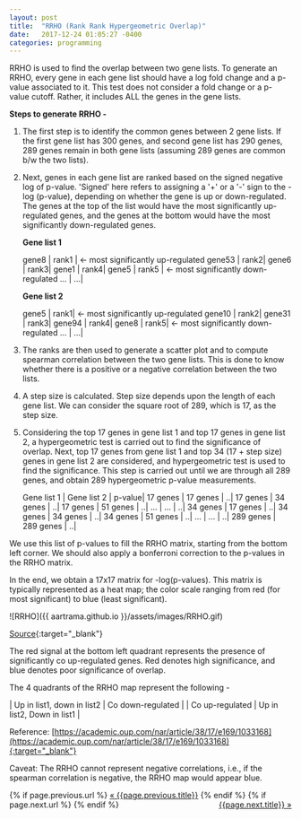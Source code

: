 ```yaml
---
layout: post
title:  "RRHO (Rank Rank Hypergeometric Overlap)"
date:   2017-12-24 01:05:27 -0400
categories: programming
---
```

RRHO is used to find the overlap between two gene lists. To generate an RRHO, every gene in each gene list should have a log fold change and a p-value associated to it. This test does not consider a fold change or a p-value cutoff. Rather, it includes ALL the genes in the gene lists.

**Steps to generate RRHO -**

1. The first step is to identify the common genes between 2 gene lists. If the first gene list has 300 genes, and second gene list has 290 genes, 289 genes remain in both gene lists (assuming 289 genes are common b/w the two lists).

2. Next, genes in each gene list are ranked based on the signed negative log of p-value. 'Signed' here refers to assigning a '+' or a '-' sign to the - log (p-value), depending on whether the gene is up or down-regulated. The genes at the top of the list would have the most significantly up-regulated genes, and the genes at the bottom would have the most significantly down-regulated genes.

	**Gene list 1**

	gene8  |    rank1  |   <- most significantly up-regulated
	gene53  |  rank2|
	gene6   |   rank3|
	gene1   |   rank4|
	gene5   |   rank5   | <- most significantly down-regulated
	    ...    |        ...|

	**Gene list 2**

	gene5  |    rank1|	<- most significantly up-regulated
	gene10  |  rank2|
	gene31 |   rank3|
	gene94  |  rank4|
	gene8   |   rank5|	<- most significantly down-regulated
	    ...   |          ...|


3. The ranks are then used to generate a scatter plot and to compute spearman correlation between the two gene lists. This is done to know whether there is a positive or a negative correlation between the two lists.

4. A step size is calculated. Step size depends upon the length of each gene list. We can consider the square root of 289, which is 17, as the step size.

5. Considering the top 17 genes in gene list 1 and top 17 genes in gene list 2, a hypergeometric test is carried out to find the significance of overlap. Next, top 17 genes from gene list 1 and top 34 (17 + step size) genes in gene list 2 are considered, and hypergeometric test is used to find the significance. This step is carried out until we are through all 289 genes, and obtain 289 hypergeometric p-value measurements.

	Gene list 1  |  Gene list 2   |   p-value|
	17 genes     |   17 genes      |    ..|
	17 genes    |    34 genes     |     ..|
	17 genes     |   51 genes       |   ..|
	    ...     |              ...   |              ..|
	34 genes   |     17 genes       |   ..|
	34 genes    |    34 genes    |      ..|
	34 genes    |    51 genes     |     ..|
	    ...      |             ...         |        ..|
	289 genes  |    289 genes     |   ..|

We use this list of p-values to fill the RRHO matrix, starting from the bottom left corner. We should also apply a bonferroni correction to the p-values in the RRHO matrix. 

In the end, we obtain a 17x17 matrix for -log(p-values). This matrix is typically represented as a heat map; the color scale ranging from red (for most significant) to blue (least significant). 

 ![RRHO]({{ aartrama.github.io }}/assets/images/RRHO.gif)

[Source](https://openi.nlm.nih.gov/detailedresult.php?img=PMC4396151_12964_2015_96_Fig6_HTML&req=4){:target="_blank"}

The red signal at the bottom left quadrant represents the presence of significantly co up-regulated genes. Red denotes high significance, and blue denotes poor significance of overlap.


The 4 quadrants of the RRHO map represent the following -

| Up in list1, down in list2 | Co down-regulated |
| Co up-regulated | Up in list2, Down in list1 |


Reference: [https://academic.oup.com/nar/article/38/17/e169/1033168](https://academic.oup.com/nar/article/38/17/e169/1033168){:target="_blank"}

Caveat: The RRHO cannot represent negative correlations, i.e., if the spearman correlation is negative, the RRHO map would appear blue.


<div class="Previous-next">
  {% if page.previous.url %}
    <a class="previous" href="{{page.previous.url}}">&laquo; {{page.previous.title}}</a>
  {% endif %}
  {% if page.next.url %}
    <a class="next" style="float:right" href="{{page.next.url}}">{{page.next.title}} &raquo;</a>
  {% endif %}
</div>
